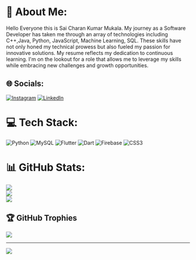 # 💫 About Me:
Hello Everyone this is Sai Charan Kumar Mukala. My journey as a Software Developer has taken me through an array of technologies including C++,Java, Python, JavaScript, Machine Learning, SQL. These skills have not only honed my technical prowess but also fueled my passion for innovative solutions. My resume reflects my dedication to continuous learning. I'm on the lookout for a role that allows me to leverage my skills while embracing new challenges and growth opportunities.


## 🌐 Socials:
[![Instagram](https://img.shields.io/badge/Instagram-%23E4405F.svg?logo=Instagram&logoColor=white)](https://instagram.com/saicharan_mukala) [![LinkedIn](https://img.shields.io/badge/LinkedIn-%230077B5.svg?logo=linkedin&logoColor=white)](https://linkedin.com/in/https://www.linkedin.com/in/sai-charan-mukala-5a8a931b9/) 

# 💻 Tech Stack:
![Python](https://img.shields.io/badge/python-3670A0?style=for-the-badge&logo=python&logoColor=ffdd54) ![MySQL](https://img.shields.io/badge/mysql-%2300000f.svg?style=for-the-badge&logo=mysql&logoColor=white) ![Flutter](https://img.shields.io/badge/Flutter-%2302569B.svg?style=for-the-badge&logo=Flutter&logoColor=white) ![Dart](https://img.shields.io/badge/dart-%230175C2.svg?style=for-the-badge&logo=dart&logoColor=white) ![Firebase](https://img.shields.io/badge/firebase-%23039BE5.svg?style=for-the-badge&logo=firebase) ![CSS3](https://img.shields.io/badge/css3-%231572B6.svg?style=for-the-badge&logo=css3&logoColor=white)
# 📊 GitHub Stats:
![](https://github-readme-stats.vercel.app/api?username=saicharan21-dev&theme=dark&hide_border=false&include_all_commits=false&count_private=false)<br/>
![](https://github-readme-streak-stats.herokuapp.com/?user=saicharan21-dev&theme=dark&hide_border=false)<br/>
![](https://github-readme-stats.vercel.app/api/top-langs/?username=saicharan21-dev&theme=dark&hide_border=false&include_all_commits=false&count_private=false&layout=compact)

## 🏆 GitHub Trophies
![](https://github-profile-trophy.vercel.app/?username=saicharan21-dev&theme=radical&no-frame=false&no-bg=true&margin-w=4)



---
[![](https://visitcount.itsvg.in/api?id=saicharan21-dev&icon=0&color=0)](https://visitcount.itsvg.in)

